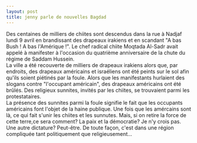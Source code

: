 ```yaml
---
layout: post
title: jenny parle de nouvelles Bagdad
---
```


<p>Des centaines de milliers de chiites sont descendus dans la rue à Nadjaf lundi 9 avril en brandissant des drapeaux irakiens et en scandant &quot;A bas Bush ! A bas l&#39;Amérique !&quot;. Le chef radical chiite Moqtada Al-Sadr avait appelé à manifester à l&#39;occasion du quatrième anniversaire de la chute du régime de Saddam Hussein.<br />La ville a été recouverte de milliers de drapeaux irakiens alors que, par endroits, des drapeaux américains et israéliens ont été peints sur le sol afin qu&#39;ils soient piétinés par la foule. Alors que les manifestants hurlaient des slogans contre &quot;l&#39;occupant américain&quot;, des drapeaux américains ont été brûlés. Des religieux sunnites, invités par les chiites, se trouvaient parmi les protestataires.<br />La présence des sunnites parmi la foule signifie le fait que les occupants américains font l&#39;objet de la haine publique. Une fois que les amércains sont là, ce qui fait s&#39;unir les chiites et les sunnutes. Mais, si on retire la force de cette terre,ce sera comment? La paix et la démocratie? Je n&#39;y crois pas. Une autre dictature? Peut-être. De toute façon, c&#39;est dans une région compliquée tant politiquement que religieusement&#8230;</p>

